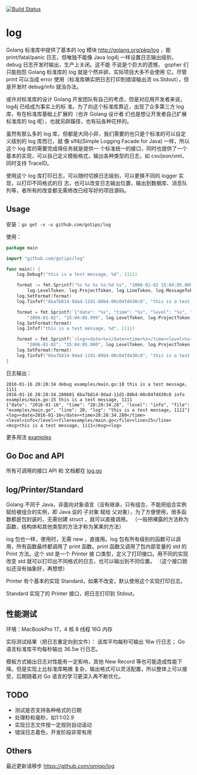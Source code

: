 [![Build Status](https://travis-ci.org/gotips/log.svg?branch=develop)](https://travis-ci.org/gotips/log)

log
===

Golang 标准库中提供了基本的 log 模块 http://golang.org/pkg/log ，能 print/fatal/panic
日志，但唯独不能像 Java log4j 一样设置日志输出级别， debug 日志开发时输出，生产上关闭。这不能
不说是个巨大的遗憾， gopher 们只能抱怨 Golang 标准库的 log 就是个然并卵，实际项目大多不会使用
它。尽管 print 可以当成 error 使用（标准库确实把日志打印到错误输出流 os.Stdout），但是开发时
 debug/info 就没办法。

或许对标准库的设计 Golang 开发团队有自己的考虑，但是对应用开发者来说，log4j 已经成为事实上的标
准。为了向这个标准库靠近，出现了众多第三方 log 库，有在标准库基础上扩展的（也许 Golang 设计者
们也是想让开发者自己扩展标准库的 log 呢），也就另辟蹊径，也有玩各种花样的。

虽然有那么多的 log 库，但都是大同小异，我们需要的也只是个标准的可以自定义级别的 log 库而已，就
像 slf4j(Simple Logging Facade for Java) 一样，所以这个 log 库的需要完成得任务就是提供一
个标准统一的接口，同时也提供了一个基本的实现，可以自己定义模板格式，输出各种类型的日志，如
csv/json/xml，同时支持 TraceID。

使用这个 log 库打印日志，可以随时切换日志级别，可以更换不同的 logger 实现，以打印不同格式的日
志，也可以改变日志输出位置，输出到数据库、消息队列等，者所有的改变都无需修改已经写好的项目源码。


Usage
-----

安装：`go get -v -u github.com/gotips/log`

使用：
``` go
package main

import "github.com/gotips/log"

func main() {
    log.Debugf("this is a test message, %d", 1111)

	format := fmt.Sprintf("%s %s %s %s:%d %s", "2006-01-02 15:04:05.000000", log.TagToken,
		log.LevelToken, log.ProjectToken, log.LineToken, log.MessageToken)
	log.SetFormat(format)
	log.Tinfof("6ba7b814-9dad-11d1-80b4-00c04fd430c8", "this is a test message, %d", 1111)

	format = fmt.Sprintf(`{"date": "%s", "time": "%s", "level": "%s", "file": "%s", "line": %d, "log": "%s"}`,
		"2006-01-02", "15:04:05.999", log.LevelToken, log.ProjectToken, log.LineToken, log.MessageToken)
	log.SetFormat(format)
	log.Infof("this is a test message, %d", 1111)

	format = fmt.Sprintf(`<log><date>%s</date><time>%s</time><level>%s</level><file>%s</file><line>%d</line><msg>%s</msg><log>`,
		"2006-01-02", "15:04:05.000", log.LevelToken, log.ProjectToken, log.LineToken, log.MessageToken)
	log.SetFormat(format)
	log.Tinfof("6ba7b814-9dad-11d1-80b4-00c04fd430c8", "this is a test message, %d", 1111)
}
```
日志输出：
```
2016-01-16 20:28:34 debug examples/main.go:10 this is a test message, 1111
2016-01-16 20:28:34.280601 6ba7b814-9dad-11d1-80b4-00c04fd430c8 info examples/main.go:15 this is a test message, 1111
{"date": "2016-01-16", "time": "20:28:34.28", "level": "info", "file": "examples/main.go", "line": 20, "log": "this is a test message, 1111"}
<log><date>2016-01-16</date><time>20:28:34.280</time><level>info</level><file>examples/main.go</file><line>25</line><msg>this is a test message, 1111</msg><log>

```

更多用法 [examples](examples/main.go)


Go Doc and API
--------------

所有可调用的接口 API 和 文档都在 [log.go](log.go)


log/Printer/Standard
--------------------

Golang 不同于 Java，非面向对象语言（没有继承，只有组合，不能把组合实例赋给被组合的实例，即 Java
说的 子对象 赋给 父对象），为了方便使用，很多函数都是包封装的，无需创建 struct ，就可以直接调用。
（一般把裸露的方法称为函数，结构体和其他类型的方法才称为某某的方法）

log 包也一样，使用时，无需 new ，直接用。log 包有所有级别的函数可以调用，所有函数最终都调用了
print 函数。print 函数又调用了包内部变量的 std 的 Print 方法。这个 std 是一个 Printer 接
口类型，定义了打印接口。用不同的实现改变 std 就可以打印出不同格式的日志，也可以输出到不同位置。
（这个接口貌似还没有抽象好，再想想）

Printer 有个基本的实现 Standard，如果不改变，默认使用这个实现打印日志。

Standard 实现了的 Printer 接口，把日志打印到 Stdout。


性能测试
-------

环境：MacBookPro 17，4 核 8 线程 16G 内存

实际测试结果（把日志重定向到文件）：
该库平均每秒可输出 16w 行日志；
Go 语言标准库平均每秒输出 36.5w 行日志。

模板方式输出日志对性能有一定影响，其他 New Record 等也可能造成性能下降。但是实现上比标准库略微
复杂，输出格式可以灵活配置，所以整体上可以接受，后期随着对 Go 语言的学习更深入再不断优化。


TODO
----

* 测试是否支持各种格式的日期
* 处理秒和毫秒，如1:1:02.9
* 实现日志文件按一定规则自动滚动
* 错误日志着色，开发阶段非常有用


Others
------

最近更新请移步 https://github.com/omigo/log
